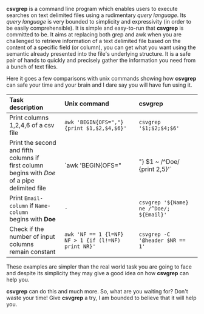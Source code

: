 **csvgrep** is a command line program which enables users to execute searches on text delimited files using a rudimentary _query language_.
Its _query language_ is very bounded to simplicity and expressivity (in order to be easily comprehensible).
It is simple and easy-to-run that **csvgrep** is committed to be.
It aims at replacing both grep and awk when you are challenged to retrieve information of a text delimited file based on the content of a specific field (or column), you can get what you want using the semantic already presented into the file's underlying structure.
It is a safe pair of hands to quickly and precisely gather the information you need from a bunch of text files.

Here it goes a few comparisons with unix commands showing how **csvgrep** can safe your time and your brain and I dare say you will have fun using it.

| Task description | Unix command | csvgrep |
|:-----------------|:-------------|:--------|
| Print columns 1,2,4,6 of a csv file | `awk 'BEGIN{OFS=","} {print $1,$2,$4,$6}'` | `csvgrep '$1;$2;$4;$6'` |
| Print the second and fifth columns if <br /> first column begins with _Doe_ of a pipe <br /> delimited file | `awk 'BEGIN{OFS="|"} $1 ~ /^Doe/ {print $2,$5}'` | `csvgrep -I='|' '$1 eq /^Doe/; $2 ; $5'` |
| Print `Email-column` if `Name-column` <br /> begins with **Doe** | `-` | `csvgrep '${Name} ne /^Doe/; ${Email}'` |
| Check if the number of input columns <br /> remain constant | `awk 'NF == 1 {l=NF} NF > 1 {if (l!=NF) print NR}'` | `csvgrep -C '@header $NR == 1'` |

These examples are simpler than the real world task you are going to face and despite its simplicity they may give a good idea on how **csvgrep** can help you.

**csvgrep** can do this and much more. So, what are you waiting for? Don't waste your time! Give **csvgrep** a try, I am bounded to believe that it will help you.